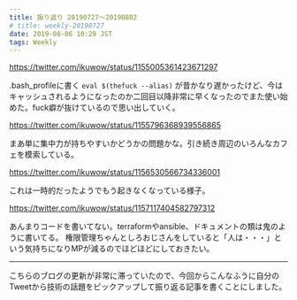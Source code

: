 ```yaml
---
title: 振り返り 20190727〜20190802
# title: weekly-20190727
date: 2019-08-06 10:29 JST
tags: Weekly
---
```


https://twitter.com/ikuwow/status/1155005361423671297

.bash_profileに書く `eval $(thefuck --alias)` が昔かなり遅かったけど、今はキャッシュされるようになったのか二回目以降非常に早くなったのでまた使い始めた。fuck癖が抜けているので思い出していく。

https://twitter.com/ikuwow/status/1155796368939556865

まあ単に集中力が持ちやすいかどうかの問題かな。引き続き周辺のいろんなカフェを模索している。

https://twitter.com/ikuwow/status/1156530566734336001

これは一時的だったようでもう起きなくなっている様子。

https://twitter.com/ikuwow/status/1157117404582797312

あんまりコードを書いてない。terraformやansible、ドキュメントの類は鬼のように書いてる。
権限管理ちゃんとしろおじさんをしていると「人は・・・」という気持ちになりMPが減るのでほどほどにしておきたい。

---

こちらのブログの更新が非常に滞っていたので、今回からこんなふうに自分のTweetから技術の話題をピックアップして振り返る記事を書くことにしました。
